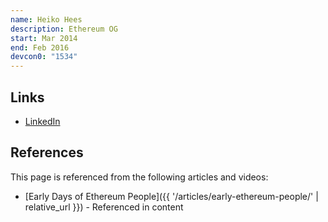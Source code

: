 ```yaml
---
name: Heiko Hees
description: Ethereum OG
start: Mar 2014
end: Feb 2016
devcon0: "1534"
---
```


## Links
- [LinkedIn](https://www.linkedin.com/in/heikohees/)

## References

This page is referenced from the following articles and videos:

- [Early Days of Ethereum People]({{ '/articles/early-ethereum-people/' | relative_url }}) - Referenced in content
